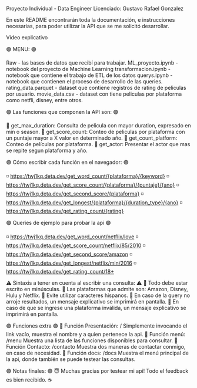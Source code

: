 Proyecto Individual - Data Engineer
Licenciado: Gustavo Rafael Gonzalez

En este README encontrarán toda la documentación, e instrucciones necesarias, para poder utilizar la API que se me solicitó desarrollar.

Video explicativo

🟣 MENU: 🟣

Raw - las bases de datos que recibí para trabajar.
ML_proyecto.ipynb - notebook del proyecto de Machine Learning
transformacion.ipynb - notebook que contiene el trabajo de ETL de los datos
querys.ipynb - notebook que contienen el proceso de desarrollo de las queries.
rating_data.parquet - dataset que contiene registros de rating de peliculas por usuario.
movie_data.csv - dataset con tiene peliculas por plataforma como netfli, disney, entre otros.

🟣 Las funciones que componen la API son: 🟣

🔹 get_max_duration: Consulta de pelicula con mayor duration, expresado en min o season.
🔹 get_score_count: Conteo de peliculas por plataforma con un puntaje mayor a X valor en determinado año.
🔹 get_count_platform: Conteo de películas por plataforma.
🔹 get_actor: Presentar el actor que mas se repite segun plataforma y año.

🟣 Cómo escribir cada función en el navegador: 🟣

◽ https://twj1kq.deta.dev/get_word_count/{plataforma}/{keyword}
◽ https://twj1kq.deta.dev/get_score_count/{plataforma}/{puntaje}/{ano}
◽ https://twj1kq.deta.dev/get_second_score/{plataforma}
◽ https://twj1kq.deta.dev/get_longest/{plataforma}/{duration_type}/{ano}
◽ https://twj1kq.deta.dev/get_rating_count/{rating}

🟣 Queries de ejemplo para probar la api 🟣

◽ https://twj1kq.deta.dev/get_word_count/netflix/love
◽ https://twj1kq.deta.dev/get_score_count/netflix/85/2010
◽ https://twj1kq.deta.dev/get_second_score/amazon
◽ https://twj1kq.deta.dev/get_longest/netflix/min/2016
◽ https://twj1kq.deta.dev/get_rating_count/18+

⚠️ Sintaxis a tener en cuenta al escribir una consulta: ⚠️
🔹 Todo debe estar escrito en minúsculas.
🔹 Las plataformas que admite son: Amazon, Disney, Hulu y Netflix.
🔹 Evite utilizar caracteres hispanos.
🔹 En caso de la query no arroje resultados, un mensaje explicativo se imprimirá en pantalla.
🔹 En caso de que se ingrese una plataforma inválida, un mensaje explicativo se imprimirá en pantalla.

🟣 Funciones extra 🟣
🔹 Función Presentación: /
Simplemente invocando el link vacío, muestra el nombre y a quien pertenece la api.
🔹 Función menú: /menu
Muestra una lista de las funciones disponibles para consultar.
🔹 Función Contacto: /contacto
Muestra dos maneras de contactar conmigo, en caso de necesidad.
🔹 Función docs: /docs
Muestra el menú principal de la api, donde también se puede testear las consultas.

🟣 Notas finales: 🟣
😇 Muchas gracias por testear mi api!
Todo el feedback es bien recibido. ☕
